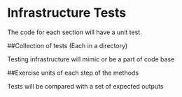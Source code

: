 # Infrastructure Tests

The code for each section will have a unit test.

##Collection of tests (Each in a directory)

Testing infrastructure will mimic or be a part of code base

##Exercise units of each step of the methods

Tests will be compared with a set of expected outputs

